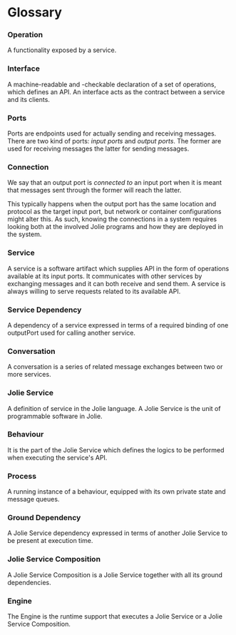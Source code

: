 # Glossary

### Operation
A functionality exposed by a service.

### Interface
A machine-readable and -checkable declaration of a set of operations, which defines an API.
An interface acts as the contract between a service and its clients.

### Ports
Ports are endpoints used for actually sending and receiving messages.
There are two kind of ports: _input ports_ and _output ports_.
The former are used for receiving messages the latter for sending messages.

### Connection
We say that an output port is _connected to_ an input port when it is meant that messages sent through the former will reach the latter.

This typically happens when the output port has the same location and protocol as the target input port, but
network or container configurations might alter this. As such, knowing the connections in a system requires looking both at 
the involved Jolie programs and how they are deployed in the system.

### Service
A service is a software artifact which supplies API in the form of operations available at its input ports. It communicates with other services by exchanging messages and it can both receive and send them. A service is always willing to serve requests related to its available API.

### Service Dependency
A dependency of a service expressed in terms of a required binding of one outputPort used for calling another service.

### Conversation
A conversation is a series of related message exchanges between two or more services.

### Jolie Service
A definition of service in the Jolie language. A Jolie Service is the unit of programmable software in Jolie.

### Behaviour
It is the part of the Jolie Service which defines the logics to be performed when executing the service's API.

### Process
A running instance of a behaviour, equipped with its own private state and message queues.

### Ground Dependency
A Jolie Service dependency expressed in terms of another Jolie Service to be present at execution time.

### Jolie Service Composition
A Jolie Service Composition is a Jolie Service together with all its ground dependencies.

### Engine
The Engine is the runtime support that executes a Jolie Service or a Jolie Service Composition.
